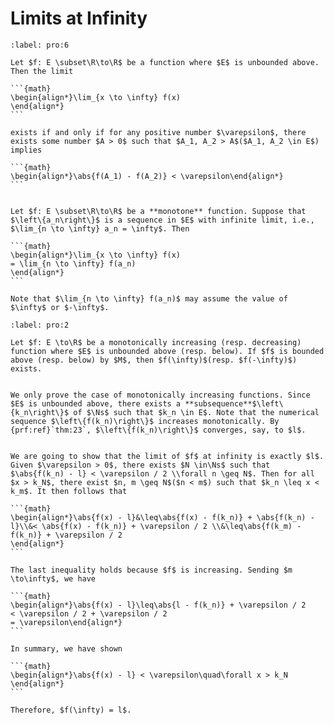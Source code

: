 # Limits at Infinity

````{prf:proposition}
:label: pro:6

Let $f: E \subset\R\to\R$ be a function where $E$ is unbounded above. Then the limit

```{math}
\begin{align*}\lim_{x \to \infty} f(x)
\end{align*}
```

exists if and only if for any positive number $\varepsilon$, there exists some number $A > 0$ such that $A_1, A_2 > A$($A_1, A_2 \in E$) implies 

```{math}
\begin{align*}\abs{f(A_1) - f(A_2)} < \varepsilon\end{align*}
```

````

````{prf:proposition}

Let $f: E \subset\R\to\R$ be a **monotone** function. Suppose that $\left\{a_n\right\}$ is a sequence in $E$ with infinite limit, i.e., $\lim_{n \to \infty} a_n = \infty$. Then 

```{math}
\begin{align*}\lim_{x \to \infty} f(x)
= \lim_{n \to \infty} f(a_n)
\end{align*}
```

Note that $\lim_{n \to \infty} f(a_n)$ may assume the value of $\infty$ or $-\infty$.

````

````{prf:proposition}
:label: pro:2

Let $f: E \to\R$ be a monotonically increasing (resp. decreasing) function where $E$ is unbounded above (resp. below). If $f$ is bounded above (resp. below) by $M$, then $f(\infty)$(resp. $f(-\infty)$) exists.

````

````{prf:proof}

We only prove the case of monotonically increasing functions. Since $E$ is unbounded above, there exists a **subsequence**$\left\{k_n\right\}$ of $\Ns$ such that $k_n \in E$. Note that the numerical sequence $\left\{f(k_n)\right\}$ increases monotonically. By {prf:ref}`thm:23`, $\left\{f(k_n)\right\}$ converges, say, to $l$. 


We are going to show that the limit of $f$ at infinity is exactly $l$. Given $\varepsilon > 0$, there exists $N \in\Ns$ such that $\abs{f(k_n) - l} < \varepsilon / 2 \\forall n \geq N$. Then for all $x > k_N$, there exist $n, m \geq N$($n < m$) such that $k_n \leq x < k_m$. It then follows that 

```{math}
\begin{align*}\abs{f(x) - l}&\leq\abs{f(x) - f(k_n)} + \abs{f(k_n) - l}\\&< \abs{f(x) - f(k_n)} + \varepsilon / 2 \\&\leq\abs{f(k_m) - f(k_n)} + \varepsilon / 2
\end{align*}
```

The last inequality holds because $f$ is increasing. Sending $m \to\infty$, we have 

```{math}
\begin{align*}\abs{f(x) - l}\leq\abs{l - f(k_n)} + \varepsilon / 2
< \varepsilon / 2 + \varepsilon / 2
= \varepsilon\end{align*}
```

In summary, we have shown

```{math}
\begin{align*}\abs{f(x) - l} < \varepsilon\quad\forall x > k_N
\end{align*}
```

Therefore, $f(\infty) = l$.

````
